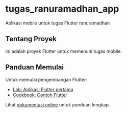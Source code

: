# tugas_ranuramadhan_app

Aplikasi mobile untuk tugas Flutter ranuramadhan

## Tentang Proyek

Ini adalah proyek Flutter untuk memenuhi tugas mobile.

## Panduan Memulai

Untuk memulai pengembangan Flutter:

- [Lab: Aplikasi Flutter pertama](https://docs.flutter.dev/get-started/codelab)
- [Cookbook: Contoh Flutter](https://docs.flutter.dev/cookbook)

Lihat [dokumentasi online](https://docs.flutter.dev/) untuk panduan lengkap.
